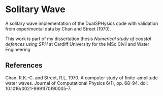 # Solitary Wave #

A solitary wave implementation of the DualSPHysics code with validation from experimental data by Chan and Street (1970).

This work is part of my dissertation thesis *Numerical study of coastal defences using SPH* at Cardiff University for the MSc Civil and Water Engineering

## References ##
Chan, R.K.-C. and Street, R.L. 1970. A computer study of finite-amplitude water waves. Journal of Computational Physics 6(1), pp. 68–94. doi: 10.1016/0021-9991(70)90005-7.
